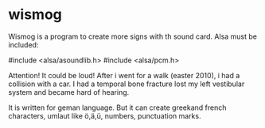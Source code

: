 # wismog
Wismog is a program to create more signs with th sound card.
Alsa must be included:

#include <alsa/asoundlib.h>
#include <alsa/pcm.h>

Attention! It could be loud!
After i went for a walk (easter 2010), i had a collision with a car. 
I had a  temporal bone fracture lost my left vestibular system and 
became hard of hearing.

It is written for geman language. But it can create greekand french 
characters, umlaut like ö,ä,ü, numbers, punctuation marks.



